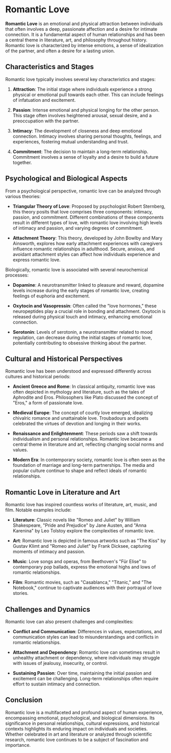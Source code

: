 # Romantic Love

**Romantic Love** is an emotional and physical attraction between individuals that often involves a deep, passionate affection and a desire for intimate connection. It is a fundamental aspect of human relationships and has been a central theme in literature, art, and philosophy throughout history. Romantic love is characterized by intense emotions, a sense of idealization of the partner, and often a desire for a lasting union.

## Characteristics and Stages

Romantic love typically involves several key characteristics and stages:

1. **Attraction**: The initial stage where individuals experience a strong physical or emotional pull towards each other. This can include feelings of infatuation and excitement.

2. **Passion**: Intense emotional and physical longing for the other person. This stage often involves heightened arousal, sexual desire, and a preoccupation with the partner.

3. **Intimacy**: The development of closeness and deep emotional connection. Intimacy involves sharing personal thoughts, feelings, and experiences, fostering mutual understanding and trust.

4. **Commitment**: The decision to maintain a long-term relationship. Commitment involves a sense of loyalty and a desire to build a future together.

## Psychological and Biological Aspects

From a psychological perspective, romantic love can be analyzed through various theories:

- **Triangular Theory of Love**: Proposed by psychologist Robert Sternberg, this theory posits that love comprises three components: intimacy, passion, and commitment. Different combinations of these components result in different types of love, with romantic love involving high levels of intimacy and passion, and varying degrees of commitment.

- **Attachment Theory**: This theory, developed by John Bowlby and Mary Ainsworth, explores how early attachment experiences with caregivers influence romantic relationships in adulthood. Secure, anxious, and avoidant attachment styles can affect how individuals experience and express romantic love.

Biologically, romantic love is associated with several neurochemical processes:

- **Dopamine**: A neurotransmitter linked to pleasure and reward, dopamine levels increase during the early stages of romantic love, creating feelings of euphoria and excitement.

- **Oxytocin and Vasopressin**: Often called the "love hormones," these neuropeptides play a crucial role in bonding and attachment. Oxytocin is released during physical touch and intimacy, enhancing emotional connection.

- **Serotonin**: Levels of serotonin, a neurotransmitter related to mood regulation, can decrease during the initial stages of romantic love, potentially contributing to obsessive thinking about the partner.

## Cultural and Historical Perspectives

Romantic love has been understood and expressed differently across cultures and historical periods:

- **Ancient Greece and Rome**: In classical antiquity, romantic love was often depicted in mythology and literature, such as the tales of Aphrodite and Eros. Philosophers like Plato discussed the concept of "Eros," a form of passionate love.

- **Medieval Europe**: The concept of courtly love emerged, idealizing chivalric romance and unattainable love. Troubadours and poets celebrated the virtues of devotion and longing in their works.

- **Renaissance and Enlightenment**: These periods saw a shift towards individualism and personal relationships. Romantic love became a central theme in literature and art, reflecting changing social norms and values.

- **Modern Era**: In contemporary society, romantic love is often seen as the foundation of marriage and long-term partnerships. The media and popular culture continue to shape and reflect ideals of romantic relationships.

## Romantic Love in Literature and Art

Romantic love has inspired countless works of literature, art, music, and film. Notable examples include:

- **Literature**: Classic novels like "Romeo and Juliet" by William Shakespeare, "Pride and Prejudice" by Jane Austen, and "Anna Karenina" by Leo Tolstoy explore the complexities of romantic love.

- **Art**: Romantic love is depicted in famous artworks such as "The Kiss" by Gustav Klimt and "Romeo and Juliet" by Frank Dicksee, capturing moments of intimacy and passion.

- **Music**: Love songs and operas, from Beethoven's "Für Elise" to contemporary pop ballads, express the emotional highs and lows of romantic relationships.

- **Film**: Romantic movies, such as "Casablanca," "Titanic," and "The Notebook," continue to captivate audiences with their portrayal of love stories.

## Challenges and Dynamics

Romantic love can also present challenges and complexities:

- **Conflict and Communication**: Differences in values, expectations, and communication styles can lead to misunderstandings and conflicts in romantic relationships.

- **Attachment and Dependency**: Romantic love can sometimes result in unhealthy attachment or dependency, where individuals may struggle with issues of jealousy, insecurity, or control.

- **Sustaining Passion**: Over time, maintaining the initial passion and excitement can be challenging. Long-term relationships often require effort to sustain intimacy and connection.

## Conclusion

Romantic love is a multifaceted and profound aspect of human experience, encompassing emotional, psychological, and biological dimensions. Its significance in personal relationships, cultural expressions, and historical contexts highlights its enduring impact on individuals and societies. Whether celebrated in art and literature or analyzed through scientific research, romantic love continues to be a subject of fascination and importance.
